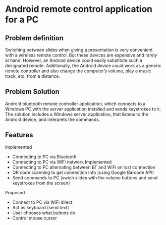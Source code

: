 # Android remote control application for a PC

## Problem definition
Switching between slides when giving a presentation is very convenient with a wireless remote
control. But these devices are expensive and rarely at hand. However, an Android device could
easily substitute such a designated remote. Additionally, the Android device could work as a generic
remote controller and also change the computer’s volume, play a music track, etc. from a distance.

## Problem Solution
Android bluetooth remote controller application, which connects to a Windows PC with the server application installed and sends keystrokes to it. 
The solution includes a Windows server application, that listens to the Android device, and interprets the commands.

## Features
Implemented
* Connecting to PC via Bluetooth
* Connecting to PC via WiFi network Implemented
* Connecting to PC alternating between BT and WiFi on lost connection
* QR code scanning to get connection info (using Google Barcode API)
* Send commands to PC (swich slides with the volume buttons and send keystrokes from the screen)

Proposed
* Connect to PC via WiFi direct
* Act as keyboard (send text)
* User chooses what buttons do
* Control mouse cursor


